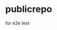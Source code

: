 # publicrepo
for e2e test




























































































































































































































































































































































































































































































































































































































































































































































































































































































































































































































































































































































































































































































































































































































































































































































































































































































































































































































































































































































































































































































